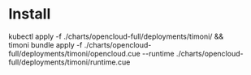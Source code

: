 # Install

kubectl apply -f ./charts/opencloud-full/deployments/timoni/ && \
timoni bundle apply -f ./charts/opencloud-full/deployments/timoni/opencloud.cue --runtime ./charts/opencloud-full/deployments/timoni/runtime.cue



